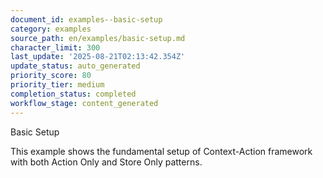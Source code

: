 ```yaml
---
document_id: examples--basic-setup
category: examples
source_path: en/examples/basic-setup.md
character_limit: 300
last_update: '2025-08-21T02:13:42.354Z'
update_status: auto_generated
priority_score: 80
priority_tier: medium
completion_status: completed
workflow_stage: content_generated
---
```

Basic Setup

This example shows the fundamental setup of Context-Action framework with both Action Only and Store Only patterns.
